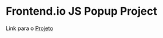 # Frontend.io JS Popup Project
Link para o [Projeto](https://luizfelipe0413.github.io/Projeto-Popup/)